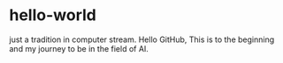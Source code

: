 # hello-world
just a tradition in computer stream.
Hello GitHub,
             This is to the beginning and my journey to be in the field of AI.
